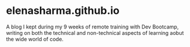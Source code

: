 elenasharma.github.io
=====================

A blog I kept during my 9 weeks of remote training with Dev Bootcamp, writing on both the technical and non-technical aspects of learning aobut the wide world of code.

